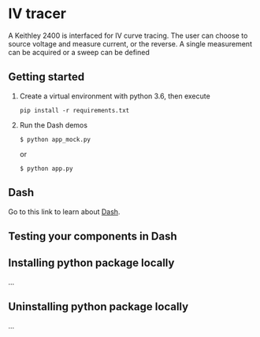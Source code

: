 # IV tracer

 A Keithley 2400 is interfaced for IV curve tracing. The user can choose to source voltage and measure current, or the reverse. A single measurement can be acquired or a sweep can be defined 

## Getting started

1. Create a virtual environment with python 3.6, then execute

	```
	pip install -r requirements.txt
	```

2. Run the Dash demos
		
	```
	$ python app_mock.py
	```
	or
	```
	$ python app.py
	```
## Dash

Go to this link to learn about [Dash](https://plot.ly/products/dash/).


## Testing your components in Dash


## Installing python package locally
...

## Uninstalling python package locally
...